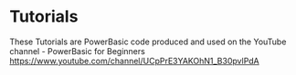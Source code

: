 # Tutorials
These Tutorials are PowerBasic code produced and used on the YouTube channel - PowerBasic for Beginners
https://www.youtube.com/channel/UCpPrE3YAKOhN1_B30pvlPdA
